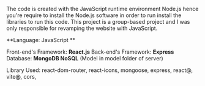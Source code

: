 
The code is created with the JavaScript runtime environment Node.js hence you're require to install the Node.js software in order to run install the libraries to run this code.
This project is a group-based project and I was only responsible for revamping the website with JavaScript.

**Language: JavaScript **

Front-end's Framework: **React.js**
Back-end's Framework: **Express**
Database: **MongoDB NoSQL** (Model in model folder of server)

Library Used: react-dom-router, react-icons, mongoose, express, react@, vite@, cors,
